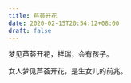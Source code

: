 ```yaml
---
title: 芦荟开花
date: 2020-02-15T20:54:12+08:00
draft: false
---
```


梦见芦荟开花，祥瑞，会有孩子。

女人梦见芦荟开花，是生女儿的前兆。

